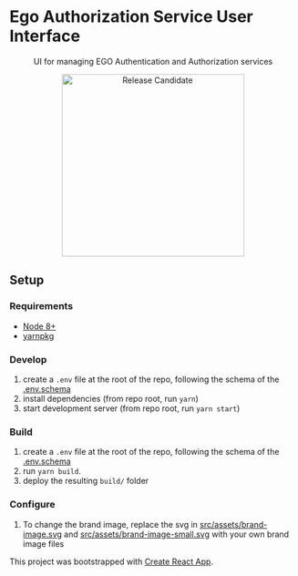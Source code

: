 # Ego Authorization Service User Interface

<p align="center">
UI for managing EGO Authentication and Authorization services
</p>

<p align="center">
  <a href="http://www.overture.bio/products/ego" target="_blank"><img alt="Release Candidate" title="Release Candidate" src=https://www.overture.bio/img/progress-horizontal-RC.svg width="320" /></a>
</p>

## Setup

### Requirements

- [Node 8+](https://nodejs.org/en/download/current/)
- [yarnpkg](https://yarnpkg.com/en/docs/install)

### Develop

1. create a `.env` file at the root of the repo, following the schema of the [.env.schema](.env.schema)
1. install dependencies (from repo root, run `yarn`)
1. start development server (from repo root, run `yarn start`)

### Build

1. create a `.env` file at the root of the repo, following the schema of the [.env.schema](.env.schema)
1. run `yarn build`.
1. deploy the resulting `build/` folder

### Configure

1. To change the brand image, replace the svg in [src/assets/brand-image.svg](src/assets/brand-image.svg) and [src/assets/brand-image-small.svg](src/assets/brand-image-small.svg) with your own brand image files

This project was bootstrapped with [Create React App](https://github.com/facebookincubator/create-react-app).
